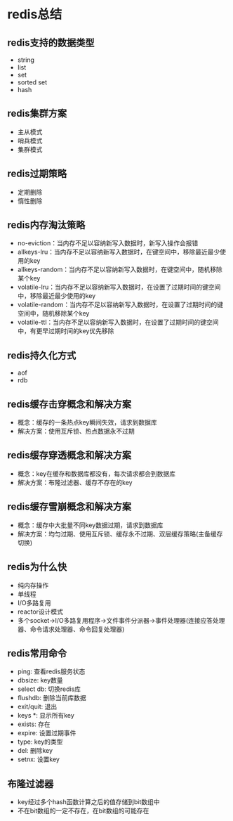 # redis总结

## redis支持的数据类型
* string
* list
* set
* sorted set
* hash

## redis集群方案
* 主从模式
* 哨兵模式
* 集群模式

## redis过期策略
* 定期删除
* 惰性删除

## redis内存淘汰策略
* no-eviction：当内存不足以容纳新写入数据时，新写入操作会报错
* allkeys-lru：当内存不足以容纳新写入数据时，在键空间中，移除最近最少使用的key
* allkeys-random：当内存不足以容纳新写入数据时，在键空间中，随机移除某个key
* volatile-lru：当内存不足以容纳新写入数据时，在设置了过期时间的键空间中，移除最近最少使用的key
* volatile-random：当内存不足以容纳新写入数据时，在设置了过期时间的键空间中，随机移除某个key
* volatile-ttl：当内存不足以容纳新写入数据时，在设置了过期时间的键空间中，有更早过期时间的key优先移除

## redis持久化方式
* aof
* rdb

## redis缓存击穿概念和解决方案
* 概念：缓存的一条热点key瞬间失效，请求到数据库
* 解决方案：使用互斥锁、热点数据永不过期

## redis缓存穿透概念和解决方案
* 概念：key在缓存和数据库都没有，每次请求都会到数据库
* 解决方案：布隆过滤器、缓存不存在的key

## redis缓存雪崩概念和解决方案
* 概念：缓存中大批量不同key数据过期，请求到数据库
* 解决方案：均匀过期、使用互斥锁、缓存永不过期、双层缓存策略(主备缓存切换) 

## redis为什么快
* 纯内存操作
* 单线程
* I/O多路复用
* reactor设计模式
* 多个socket->I/O多路复用程序->文件事件分派器->事件处理器(连接应答处理器、命令请求处理器、命令回复处理器)

## redis常用命令
* ping: 查看redis服务状态
* dbsize: key数量
* select db: 切换redis库
* flushdb: 删除当前库数据
* exit/quit: 退出
* keys *: 显示所有key
* exists: 存在
* expire: 设置过期事件
* type: key的类型
* del: 删除key
* setnx: 设置key

## 布隆过滤器
* key经过多个hash函数计算之后的值存储到bit数组中
* 不在bit数组的一定不存在，在bit数组的可能存在

